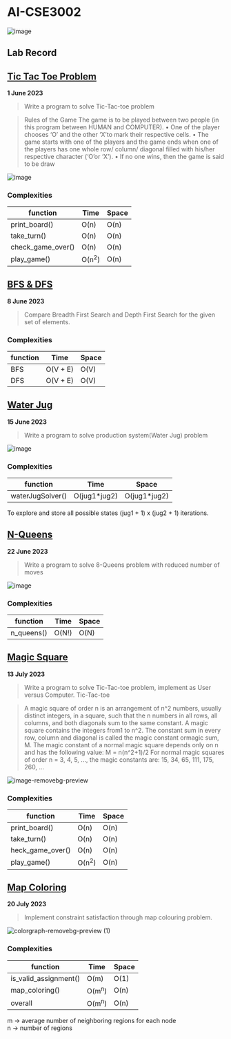 # AI-CSE3002
![image](https://github.com/Rajkanwars15/AI-CSE3002/assets/89787756/72dc1a2f-f06c-4719-899c-98900f7f0687)

## Lab Record

## [Tic Tac Toe Problem](tictactoe.py)
**1 June 2023**
> Write a program to solve Tic-Tac-toe problem

> Rules of the Game
 The game is to be played between two people (in this program between HUMAN and COMPUTER). • One of the player chooses ‘O’ and the other ‘X’to mark their respective cells. • The game starts with one of the players and the game ends when one of the players has one whole row/ column/ diagonal filled with his/her respective character (‘O’or ‘X’). • If no one wins, then the game is said to be draw

![image](https://github.com/Rajkanwars15/AI-CSE3002/assets/89787756/27ea1be3-c1d5-444d-b41a-0a0f75f17476)


### Complexities
| function          | Time             | Space |
|-------------------|------------------| ----- |
| print_board()     | O(n)             | O(n) |
| take_turn()       | O(n)             | O(n) |
| check_game_over() | O(n)             | O(n) |
| play_game()       | O(n<sup>2</sup>) | O(n) |

## [BFS & DFS](bfsdfs.py)
**8 June 2023**
> Compare Breadth First Search and Depth First Search for the given set of elements.

### Complexities
| function | Time     | Space |
|----------|----------|-------|
| BFS      | O(V + E) | O(V)  |
| DFS      | O(V + E) | O(V)  |

## [Water Jug](waterjug.py)
**15 June 2023**
> Write a program to solve production system(Water Jug) problem

![image](https://github.com/Rajkanwars15/AI-CSE3002/assets/89787756/7b234965-3ec1-4254-9d6f-b7653cea1de6)


### Complexities
| function         | Time         | Space |
|------------------|--------------|-------|
| waterJugSolver() | O(jug1*jug2) | O(jug1*jug2)  |
To explore and store all possible states (jug1 + 1) x (jug2 + 1) iterations.

## [N-Queens](nqueen.py)
**22 June 2023**
> Write a program to solve 8-Queens problem with reduced number of moves

![image](https://github.com/Rajkanwars15/AI-CSE3002/assets/89787756/38411398-9aa1-46ef-9650-6972753dd050)


### Complexities
| function         | Time  | Space |
|------------------|-------|-------|
| n_queens() | O(N!) | O(N)  |

## [Magic Square](magicSquare.py)
**13 July 2023**
> Write a program to solve Tic-Tac-toe problem, implement as User versus Computer. Tic-Tac-toe

> A magic square of order n is an arrangement of n^2 numbers, usually distinct integers, in a square, such that the n numbers in all rows, all columns, and both diagonals sum to the same constant. A magic square contains the integers from1 to n^2.
The constant sum in every row, column and diagonal is called the magic constant ormagic sum, M. The magic constant of a normal magic square depends only on n and has the following value:
M = n(n^2+1)/2
For normal magic squares of order n = 3, 4, 5, ...,
the magic constants are: 15, 34, 65, 111, 175, 260, ...

![image-removebg-preview](https://github.com/Rajkanwars15/AI-CSE3002/assets/89787756/22691cef-6e76-4ceb-a835-75f6f635eb83)

### Complexities
| function        | Time             | Space |
|-----------------|------------------| ----- |
| print_board()   | O(n)             | O(n) |
| take_turn()     | O(n)             | O(n) |
| heck_game_over() | O(n)             | O(n) |
| play_game()     | O(n<sup>2</sup>) | O(n) |

## [Map Coloring](mapColoring.py)
**20 July 2023**
> Implement constraint satisfaction through map colouring problem.

![colorgraph-removebg-preview (1)](https://github.com/Rajkanwars15/AI-CSE3002/assets/89787756/8b6bb19b-72ce-4487-8f86-f31ba3b293fc)

### Complexities
| function            | Time             | Space |
|---------------------|------------------|-------|
| is_valid_assignment() | O(m)             | O(1)  |
| map_coloring()      | O(m<sup>n</sup>) | O(n)  |
| overall             | O(m<sup>n</sup>) | O(n)  |
m -> average number of neighboring regions for each node </br>
n -> number of regions
